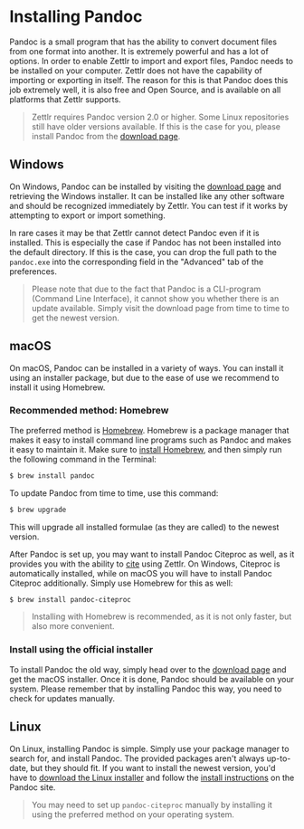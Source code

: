 # Installing Pandoc

Pandoc is a small program that has the ability to convert document files from one format into another. It is extremely powerful and has a lot of options. In order to enable Zettlr to import and export files, Pandoc needs to be installed on your computer. Zettlr does not have the capability of importing or exporting in itself. The reason for this is that Pandoc does this job extremely well, it is also free and Open Source, and is available on all platforms that Zettlr supports.

> Zettlr requires Pandoc version 2.0 or higher. Some Linux repositories still have older versions available. If this is the case for you, please install Pandoc from the [download page](https://github.com/jgm/pandoc/releases/latest).

## Windows

On Windows, Pandoc can be installed by visiting the [download page](https://github.com/jgm/pandoc/releases/latest) and retrieving the Windows installer. It can be installed like any other software and should be recognized immediately by Zettlr. You can test if it works by attempting to export or import something.

In rare cases it may be that Zettlr cannot detect Pandoc even if it is installed. This is especially the case if Pandoc has not been installed into the default directory. If this is the case, you can drop the full path to the `pandoc.exe` into the corresponding field in the "Advanced" tab of the preferences.

> Please note that due to the fact that Pandoc is a CLI-program (Command Line Interface), it cannot show you whether there is an update available. Simply visit the download page from time to time to get the newest version.

## macOS

On macOS, Pandoc can be installed in a variety of ways. You can install it using an installer package, but due to the ease of use we recommend to install it using Homebrew.

### Recommended method: Homebrew

The preferred method is [Homebrew](https://brew.sh/). Homebrew is a package manager that makes it easy to install command line programs such as Pandoc and makes it easy to maintain it. Make sure to [install Homebrew](https://brew.sh/), and then simply run the following command in the Terminal:

```bash
$ brew install pandoc
```

To update Pandoc from time to time, use this command:

```bash
$ brew upgrade
```

This will upgrade all installed formulae (as they are called) to the newest version.

After Pandoc is set up, you may want to install Pandoc Citeproc as well, as it provides you with the ability to [cite](academic/citations.md) using Zettlr. On Windows, Citeproc is automatically installed, while on macOS you will have to install Pandoc Citeproc additionally. Simply use Homebrew for this as well:

```bash
$ brew install pandoc-citeproc
```

> Installing with Homebrew is recommended, as it is not only faster, but also more convenient.

### Install using the official installer

To install Pandoc the old way, simply head over to the [download page](https://github.com/jgm/pandoc/releases/latest) and get the macOS installer. Once it is done, Pandoc should be available on your system. Please remember that by installing Pandoc this way, you need to check for updates manually.

## Linux

On Linux, installing Pandoc is simple. Simply use your package manager to search for, and install Pandoc. The provided packages aren't always up-to-date, but they should fit. If you want to install the newest version, you'd have to [download the Linux installer](https://github.com/jgm/pandoc/releases/latest) and follow the [install instructions](https://pandoc.org/installing.html) on the Pandoc site.

> You may need to set up `pandoc-citeproc` manually by installing it using the preferred method on your operating system.
